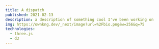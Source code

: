 ```yaml
---
title: A dispatch
published: 2021-02-13
description: a description of something cool I've been working on
img: https://ownkng.dev/_next/image?url=%2Fbio.png&w=256&q=75
technologies:
  - three.js
  - d3
---
```

